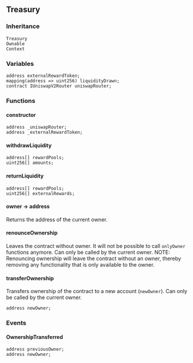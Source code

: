 ## Treasury

### Inheritance

```
Treasury
Ownable
Context
```

### Variables

```Solidity
address externalRewardToken;
mapping(address => uint256) liquidityDrawn;
contract IUniswapV2Router uniswapRouter;
```

### Functions

#### constructor

```Solidity
address _uniswapRouter;
address _externalRewardToken;
```

#### withdrawLiquidity

```Solidity
address[] rewardPools;
uint256[] amounts;
```

#### returnLiquidity

```Solidity
address[] rewardPools;
uint256[] externalRewards;
```

#### owner → address

Returns the address of the current owner.

#### renounceOwnership

Leaves the contract without owner. It will not be possible to call
`onlyOwner` functions anymore. Can only be called by the current owner.
NOTE: Renouncing ownership will leave the contract without an owner,
thereby removing any functionality that is only available to the owner.

#### transferOwnership

Transfers ownership of the contract to a new account (`newOwner`).
Can only be called by the current owner.

```Solidity
address newOwner;
```

### Events

#### OwnershipTransferred

```Solidity
address previousOwner;
address newOwner;
```

